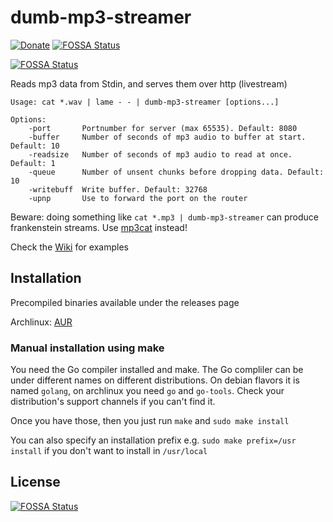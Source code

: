 # dumb-mp3-streamer

[![Donate](https://dl.ugjka.net/Donate-PayPal-green.svg)](https://www.paypal.me/ugjka)
[![FOSSA Status](https://app.fossa.io/api/projects/git%2Bgithub.com%2Fugjka%2Fdumb-mp3-streamer.svg?type=shield)](https://app.fossa.io/projects/git%2Bgithub.com%2Fugjka%2Fdumb-mp3-streamer?ref=badge_shield)

[![FOSSA Status](https://app.fossa.io/api/projects/git%2Bgithub.com%2Fugjka%2Fdumb-mp3-streamer.svg?type=large)](https://app.fossa.io/projects/git%2Bgithub.com%2Fugjka%2Fdumb-mp3-streamer?ref=badge_large)

Reads mp3 data from Stdin, and serves them over http (livestream)

```text
Usage: cat *.wav | lame - - | dumb-mp3-streamer [options...]

Options:
    -port       Portnumber for server (max 65535). Default: 8080
    -buffer     Number of seconds of mp3 audio to buffer at start. Default: 10
    -readsize   Number of seconds of mp3 audio to read at once. Default: 1
    -queue      Number of unsent chunks before dropping data. Default: 10
    -writebuff  Write buffer. Default: 32768
    -upnp       Use to forward the port on the router

```

Beware: doing something like `cat *.mp3 | dumb-mp3-streamer` can produce frankenstein streams.
Use [mp3cat](https://tomclegg.ca/mp3cat) instead!

Check the [Wiki](https://github.com/ugjka/dumb-mp3-streamer/wiki) for examples

## Installation

Precompiled binaries available under the releases page

Archlinux: [AUR](https://aur.archlinux.org/packages/dumb-mp3-streamer-git/)

### Manual installation using make

You need the Go compiler installed and make. The Go compliler can be under different names on different distributions. On debian flavors it is named `golang`, on archlinux you need `go` and `go-tools`. Check your distribution's support channels if you can't find it.

Once you have those, then you just run `make` and `sudo make install`

You can also specify an installation prefix e.g. `sudo make prefix=/usr install` if you don't want to install in `/usr/local`


## License
[![FOSSA Status](https://app.fossa.io/api/projects/git%2Bgithub.com%2Fugjka%2Fdumb-mp3-streamer.svg?type=large)](https://app.fossa.io/projects/git%2Bgithub.com%2Fugjka%2Fdumb-mp3-streamer?ref=badge_large)